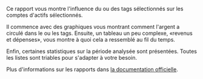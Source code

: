 Ce rapport vous montre l'influence du ou des tags sélectionnés sur les comptes d'actifs sélectionnés.

Il commence avec des graphiques vous montrant comment l'argent a circulé dans le ou les tags. Ensuite, un tableau un peu complexe, «revenus et dépenses», vous montre à quoi cela a ressemblé au fil du temps.

Enfin, certaines statistiques sur la période analysée sont présentées. Toutes les listes sont triables pour s'adapter à votre besoin.

Plus d'informations sur les rapports dans [la documentation officielle](https://firefly-iii.readthedocs.io/en/latest/advanced/reports.html).